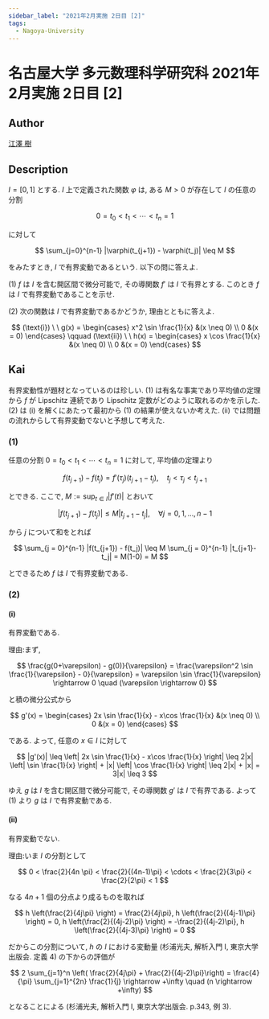 ```yaml
---
sidebar_label: "2021年2月実施 2日目 [2]"
tags:
  - Nagoya-University
---
```

# 名古屋大学 多元数理科学研究科 2021年2月実施 2日目 \[2\]

## **Author**
[江澤 樹](https://sites.google.com/view/tatsukiezawa/%E8%A7%A3%E7%AD%94%E9%9B%86)

## **Description**
$I = [0,1]$ とする. $I$ 上で定義された関数 $\varphi$ は, ある $M > 0$ が存在して $I$ の任意の分割

$$
0 = t_0 < t_1 < \cdots < t_n = 1
$$

に対して

$$
\sum_{j=0}^{n-1} |\varphi(t_{j+1}) - \varphi(t_j)| \leq M
$$

をみたすとき, $I$ で有界変動であるという. 以下の問に答えよ.

(1) $f$ は $I$ を含む開区間で微分可能で, その導関数 $f'$ は $I$ で有界とする.
このとき $f$ は $I$ で有界変動であることを示せ.

(2) 次の関数は $I$ で有界変動であるかどうか, 理由とともに答えよ.

$$
(\text{i}) \ \  g(x) = \begin{cases}
    x^2 \sin \frac{1}{x} &(x \neq 0) \\
    0 &(x = 0)
\end{cases}
\qquad
(\text{ii}) \ \ h(x) = \begin{cases}
    x \cos \frac{1}{x} &(x \neq 0) \\
    0 &(x = 0)
\end{cases}
$$

## **Kai**
有界変動性が題材となっているのは珍しい.
(1) は有名な事実であり平均値の定理から $f$ が Lipschitz 連続であり Lipschitz 定数がどのように取れるのかを示した.
(2) は (i) を解くにあたって最初から (1) の結果が使えないか考えた. (ii) では問題の流れからして有界変動でないと予想して考えた.

### (1)
任意の分割 $0 = t_0 < t_1 < \cdots < t_n = 1$ に対して, 平均値の定理より

$$
f(t_{j+1}) - f(t_j) = f'(\tau_j)(t_{j+1}-t_j), \quad t_j < \tau_j < t_{j+1}
$$

とできる.
ここで, $M:=\sup_{t \in I} |f'(t)|$ とおいて

$$
|f(t_{j+1}) - f(t_j)| \leq M|t_{j+1}-t_j|, \quad \forall j = 0, 1, \ldots, n-1
$$

から $j$ について和をとれば

$$
\sum_{j = 0}^{n-1} |f(t_{j+1}) - f(t_j)| \leq M \sum_{j = 0}^{n-1} |t_{j+1}-t_j| = M(1-0) = M
$$

とできるため $f$ は $I$ で有界変動である.

### (2)
#### (i)
有界変動である. 

理由:まず,

$$
\frac{g(0+\varepsilon) - g(0)}{\varepsilon} = \frac{\varepsilon^2 \sin \frac{1}{\varepsilon} - 0}{\varepsilon} = \varepsilon \sin \frac{1}{\varepsilon} \rightarrow 0 \quad (\varepsilon \rightarrow 0)
$$

と積の微分公式から

$$
g'(x) = \begin{cases}
    2x \sin \frac{1}{x} - x\cos \frac{1}{x} &(x \neq 0) \\
    0 &(x = 0) 
\end{cases}
$$

である. よって, 任意の $x \in I$ に対して

$$
|g'(x)| \leq \left| 2x \sin \frac{1}{x} - x\cos \frac{1}{x}  \right| \leq 2|x| \left| \sin \frac{1}{x} \right| + |x| \left| \cos \frac{1}{x} \right| \leq 2|x| + |x| = 3|x| \leq 3
$$

ゆえ $g$ は $I$ を含む開区間で微分可能で, その導関数 $g'$ は $I$ で有界である.
よって (1) より $g$ は $I$ で有界変動である.

#### (ii)
有界変動でない. 

理由:いま $I$ の分割として

$$
0 < \frac{2}{4n \pi} < \frac{2}{(4n-1)\pi} < \cdots < \frac{2}{3\pi} < \frac{2}{2\pi} < 1 
$$

なる $4n + 1$ 個の分点より成るものを取れば

$$
h \left(\frac{2}{4j\pi} \right) = \frac{2}{4j\pi}, h \left(\frac{2}{(4j-1)\pi} \right) = 0, h \left(\frac{2}{(4j-2)\pi} \right) = -\frac{2}{(4j-2)\pi}, h \left(\frac{2}{(4j-3)\pi} \right) = 0
$$

だからこの分割について, $h$ の $I$ における変動量 (杉浦光夫, 解析入門 I, 東京大学出版会. 定義 4) の下からの評価が

$$
2 \sum_{j=1}^n \left( \frac{2}{4j\pi} + \frac{2}{(4j-2)\pi}\right) = \frac{4}{\pi} \sum_{j=1}^{2n} \frac{1}{j} \rightarrow +\infty \quad (n \rightarrow +\infty)
$$

となることによる (杉浦光夫, 解析入門 I, 東京大学出版会. p.343, 例 3).
